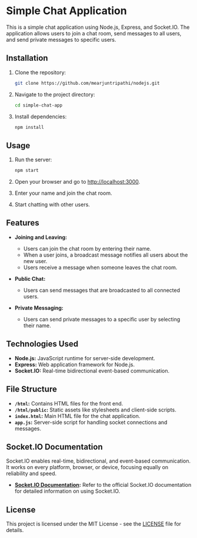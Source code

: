 # Simple Chat Application

This is a simple chat application using Node.js, Express, and Socket.IO. The application allows users to join a chat room, send messages to all users, and send private messages to specific users.

## Installation

1. Clone the repository:

    ```bash
    git clone https://github.com/mearjuntripathi/nodejs.git
    ```

2. Navigate to the project directory:

    ```bash
    cd simple-chat-app
    ```

3. Install dependencies:

    ```bash
    npm install
    ```

## Usage

1. Run the server:

    ```bash
    npm start
    ```

2. Open your browser and go to [http://localhost:3000](http://localhost:3000).

3. Enter your name and join the chat room.

4. Start chatting with other users.

## Features

- **Joining and Leaving:**
  - Users can join the chat room by entering their name.
  - When a user joins, a broadcast message notifies all users about the new user.
  - Users receive a message when someone leaves the chat room.

- **Public Chat:**
  - Users can send messages that are broadcasted to all connected users.

- **Private Messaging:**
  - Users can send private messages to a specific user by selecting their name.

## Technologies Used

- **Node.js:** JavaScript runtime for server-side development.
- **Express:** Web application framework for Node.js.
- **Socket.IO:** Real-time bidirectional event-based communication.

## File Structure

- **`/html`:** Contains HTML files for the front end.
- **`/html/public`:** Static assets like stylesheets and client-side scripts.
- **`index.html`:** Main HTML file for the chat application.
- **`app.js`:** Server-side script for handling socket connections and messages.

## Socket.IO Documentation

Socket.IO enables real-time, bidirectional, and event-based communication. It works on every platform, browser, or device, focusing equally on reliability and speed.

- **[Socket.IO Documentation](https://socket.io/docs/):** Refer to the official Socket.IO documentation for detailed information on using Socket.IO.

## License

This project is licensed under the MIT License - see the [LICENSE](LICENSE) file for details.